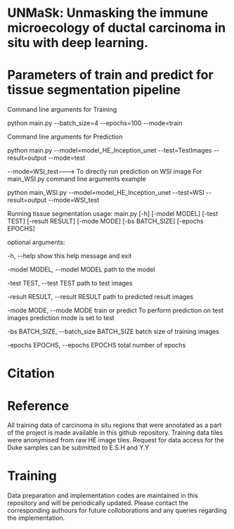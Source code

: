# UNMaSk: Unmasking the immune microecology of ductal carcinoma in situ with deep learning.


# Parameters of train and predict for tissue segmentation pipeline

Command line arguments for Training

python main.py --batch_size=4 --epochs=100 --mode=train

Command line arguments for Prediction

python main.py --model=model_HE_Inception_unet --test=TestImages --result=output --mode=test

--mode=WSI_test---> To directly run prediction on WSI image
For main_WSI.py
command line arguments example

python main_WSI.py --model=model_HE_Inception_unet --test=WSI --result=output --mode=WSI_test

Running tissue segmentation
usage: main.py [-h] [-model MODEL] [-test TEST] [-result RESULT] [-mode MODE]
               [-bs BATCH_SIZE] [-epochs EPOCHS]

optional arguments:

  -h, --help            show this help message and exit
  
  -model MODEL, --model MODEL
                        path to the model
                        
  -test TEST, --test TEST
                        path to test images
                        
  -result RESULT, --result RESULT
                        path to predicted result images
                        
  -mode MODE, --mode MODE
                        train or predict To perform prediction on test images
                        prediction mode is set to test
                        
  -bs BATCH_SIZE, --batch_size BATCH_SIZE
                        batch size of training images
                        
  -epochs EPOCHS, --epochs EPOCHS
                        total number of epochs





# Citation

# Reference

All training data of carcinoma in situ regions that were annotated as a part of the project is made available in this github repository.
Training data tiles were anonymised from raw HE image tiles. Request for data access for the Duke samples can be submitted to E.S.H and Y.Y

# Training
Data preparation and implementation codes are maintained in this repository and will be periodically updated. Please contact the corresponding authours for future colloborations and any queries regarding the implementation.

